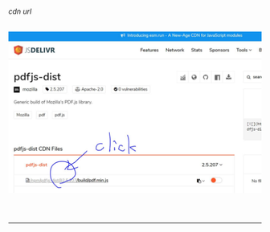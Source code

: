 
###### cdn url

![cdn url click here!](https://github.com/takagotch/CDN/blob/master/img/cdn.JPG)

```
```

```
```

```
```

---



